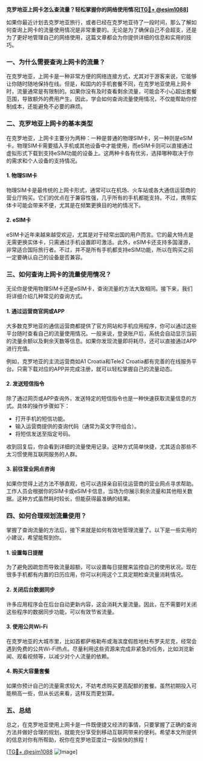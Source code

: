 **克罗地亚上网卡怎么查流量？轻松掌握你的网络使用情况[[TG💪+ @esim1088](https://t.me/s/esim1088)]**

如果你最近计划去克罗地亚旅行，或者已经在克罗地亚待了一段时间，那么了解如何查询上网卡的流量使用情况是非常重要的。无论是为了确保自己不会超支，还是为了更好地管理自己的网络使用，这篇文章都会为你提供详细的信息和实用的技巧。

### 一、为什么需要查询上网卡的流量？

在克罗地亚，上网卡是一种非常方便的网络连接方式，尤其对于游客来说，它能够让你随时随地保持在线。但是，和国内的手机套餐不同，在克罗地亚使用上网卡时，流量通常是有限制的。如果你没有及时查看剩余流量，可能会不小心超出套餐范围，导致额外的费用产生。因此，学会如何查询流量使用情况，不仅能帮助你控制成本，还能避免不必要的麻烦。

### 二、克罗地亚上网卡的基本类型

在克罗地亚，上网卡主要分为两种：一种是普通的物理SIM卡，另一种则是eSIM卡。物理SIM卡需要插入手机或其他设备中才能使用，而eSIM卡则可以直接通过虚拟形式下载到支持eSIM功能的设备上。这两种卡各有优劣，选择哪种取决于你的需求和个人设备的支持情况。

#### 1. 物理SIM卡
物理SIM卡是最传统的上网卡形式，通常可以在机场、火车站或各大通信运营商的营业厅购买。它们的优点在于兼容性强，几乎所有的手机都能支持。不过，携带实体卡可能会带来不便，尤其是在频繁更换目的地的情况下。

#### 2. eSIM卡
eSIM卡近年来越来越受欢迎，尤其是对于经常出国的用户而言。它的最大特点是无需更换实体卡，只需通过手机设置即可激活。此外，eSIM卡还支持多国漫游，非常适合国际旅行者。不过，并不是所有手机都支持eSIM功能，所以在购买之前一定要确认自己的设备是否兼容。

### 三、如何查询上网卡的流量使用情况？

无论你是使用物理SIM卡还是eSIM卡，查询流量的方法大致相同。接下来，我们将详细介绍几种常见的查询方式。

#### 1. 通过运营商官网或APP
大多数克罗地亚的通信运营商都提供了官方网站和手机应用程序，你可以通过这些平台随时查看自己的流量使用情况。一般来说，登录账户后，系统会自动显示当前的流量余额以及剩余天数等信息。如果你发现流量即将耗尽，还可以直接通过APP进行充值。

例如，克罗地亚的主流运营商如A1 Croatia和Tele2 Croatia都有完善的在线服务平台。只需下载对应的APP并完成注册，就可以轻松掌握自己的流量动态。

#### 2. 发送短信指令
除了通过网页或APP查询外，发送特定的短信指令也是一种快速获取流量信息的方式。具体的操作步骤如下：

- 打开手机的短信功能。
- 输入运营商提供的查询代码（通常为英文字符组合）。
- 将短信发送至指定号码。

收到回复后，你会看到详细的流量使用记录。这种方式简单快捷，尤其适合那些不太习惯使用互联网服务的人群。

#### 3. 前往营业网点咨询
如果你觉得上述方法不够直观，也可以选择亲自前往运营商的营业网点寻求帮助。工作人员会根据你的SIM卡或eSIM卡信息，当场为你展示剩余流量和其他相关数据。这种方式虽然耗时较长，但能获得最准确的结果。

### 四、如何合理规划流量使用？

掌握了查询流量的方法后，接下来就是如何有效地管理流量了。以下是一些实用的小建议，希望能帮到你。

#### 1. 设置每日提醒
为了避免因疏忽而导致流量超额，可以设置每日提醒来监控自己的使用状况。现在很多手机都有内置的日历应用，你可以利用这个工具定期检查流量消耗情况。

#### 2. 关闭后台数据同步
许多应用程序会在后台自动更新内容，这会消耗大量流量。因此，在不需要时关闭这些程序的数据同步功能，可以有效节省流量。

#### 3. 使用公共Wi-Fi
在克罗地亚的大城市里，比如首都萨格勒布或海滨度假胜地杜布罗夫尼克，经常会遇到免费的公共Wi-Fi热点。尽量利用这些资源来完成非紧急的任务，比如浏览新闻、观看视频等，以减少对个人流量的依赖。

#### 4. 购买大容量套餐
如果你预计自己的流量需求较大，不妨考虑购买更高配额的套餐。虽然初期投入可能稍高一些，但从长远来看，这样反而更划算。

### 五、总结

总之，在克罗地亚使用上网卡是一件既便捷又经济的事情，只要掌握了正确的查询方法并做好合理的规划，就能充分享受到移动互联网带来的便利。希望本文所提供的信息对你有所帮助，祝你在克罗地亚度过一段愉快的旅程！

[[TG💪+ @esim1088](https://t.me/s/esim1088) ![Image](https://i.postimg.cc/4NQfJmqS/Snipaste-2025-05-13-00-14-12.png)]